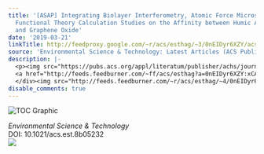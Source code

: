 ```yaml
---
title: '[ASAP] Integrating Biolayer Interferometry, Atomic Force Microscopy, and Density
  Functional Theory Calculation Studies on the Affinity between Humic Acid Fractions
  and Graphene Oxide'
date: '2019-03-21'
linkTitle: http://feedproxy.google.com/~r/acs/esthag/~3/0nEIDyr6XZY/acs.est.8b05232
source: 'Environmental Science & Technology: Latest Articles (ACS Publications)'
description: |-
  <p><img src="https://pubs.acs.org/appl/literatum/publisher/achs/journals/content/esthag/0/esthag.ahead-of-print/acs.est.8b05232/20190321/images/medium/es-2018-052327_0005.gif" alt="TOC Graphic"/></p><div><cite>Environmental Science & Technology</cite></div><div>DOI: 10.1021/acs.est.8b05232</div><div class="feedflare">
  <a href="http://feeds.feedburner.com/~ff/acs/esthag?a=0nEIDyr6XZY:xCAIsvQoV-8:yIl2AUoC8zA"><img src="http://feeds.feedburner.com/~ff/acs/esthag?d=yIl2AUoC8zA" border="0"></img></a>
  </div><img src="http://feeds.feedburner.com/~r/acs/esthag/~4/0nEIDyr6XZY" height="1" width="1" ...
disable_comments: true
---
```

<p><img src="https://pubs.acs.org/appl/literatum/publisher/achs/journals/content/esthag/0/esthag.ahead-of-print/acs.est.8b05232/20190321/images/medium/es-2018-052327_0005.gif" alt="TOC Graphic"/></p><div><cite>Environmental Science & Technology</cite></div><div>DOI: 10.1021/acs.est.8b05232</div><div class="feedflare">
<a href="http://feeds.feedburner.com/~ff/acs/esthag?a=0nEIDyr6XZY:xCAIsvQoV-8:yIl2AUoC8zA"><img src="http://feeds.feedburner.com/~ff/acs/esthag?d=yIl2AUoC8zA" border="0"></img></a>
</div><img src="http://feeds.feedburner.com/~r/acs/esthag/~4/0nEIDyr6XZY" height="1" width="1" ...